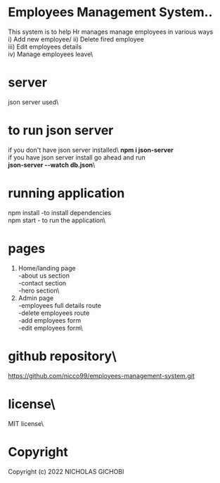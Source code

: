 # Employees Management System..

This system is to help Hr manages manage employees in various ways\
i) Add new employee/
ii) Delete fired employee\
iii) Edit employees details\
iv) Manage employees leave\


# server
 json server used\
   # **to run json server**
if you don't have json server installed\ 
   **npm i json-server**\
if you have json server install go ahead and run\
**json-server --watch db.json**\

# running application
npm install -to install dependencies\
npm start - to run the application\

# pages
1. Home/landing page\
   -about us section\
   -contact section\
   -hero section\
2. Admin page\
   -employees full details route \
   -delete employees route\
   -add employees form\
   -edit employees form\

# github repository\

https://github.com/nicco99/employees-management-system.git

# license\
MIT license\

# Copyright
Copyright (c) 2022 NICHOLAS GICHOBI